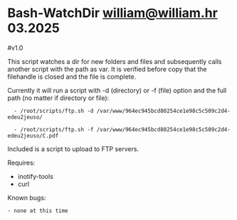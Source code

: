 # Bash-WatchDir william@william.hr 03.2025
#v1.0

This script watches a dir for new folders and files and subsequently calls another script with the path as var.
It is verified before copy that the filehandle is closed and the file is complete.

Currently it will run a script with -d (directory) or -f (file) option and the full path (no matter if directory or file):

      - /root/scripts/ftp.sh -d /var/www/964ec945bcd80254ce1e98c5c509c2d4-edeu2jeuso/
      
      - /root/scripts/ftp.sh -f /var/www/964ec945bcd80254ce1e98c5c509c2d4-edeu2jeuso/C.pdf

Included is a script to upload to FTP servers.

Requires:
 - inotify-tools
 - curl
                                                                                          
Known bugs:

    - none at this time
                                                                                          

